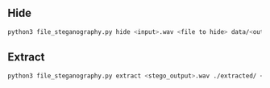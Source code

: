 ## Hide
```bash
python3 file_steganography.py hide <input>.wav <file to hide> data/<output>.wav
```
## Extract
```bash
python3 file_steganography.py extract <stego_output>.wav ./extracted/ <original input>.wav 
```